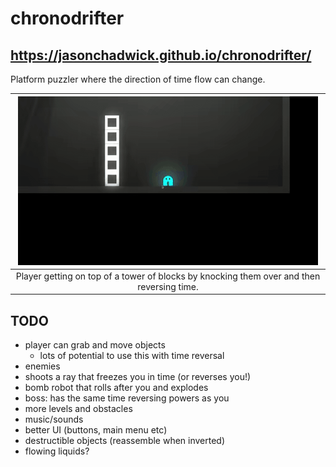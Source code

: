 # chronodrifter

## https://jasonchadwick.github.io/chronodrifter/

Platform puzzler where the direction of time flow can change.

| ![towerjump-gif](Assets/ExampleMedia/tower.gif) |
|:--:|
|Player getting on top of a tower of blocks by knocking them over and then reversing time.|

## TODO
- player can grab and move objects
  - lots of potential to use this with time reversal
- enemies
 - shoots a ray that freezes you in time (or reverses you!)
 - bomb robot that rolls after you and explodes
 - boss: has the same time reversing powers as you
- more levels and obstacles
- music/sounds
- better UI (buttons, main menu etc)
- destructible objects (reassemble when inverted)
- flowing liquids?
